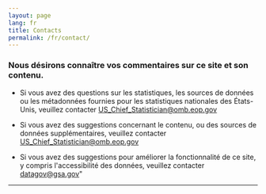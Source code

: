 ```yaml
---
layout: page
lang: fr
title: Contacts
permalink: /fr/contact/
---
```


### Nous désirons connaître vos commentaires sur ce site et son contenu.

- Si vous avez des questions sur les statistiques, les sources de données ou les métadonnées fournies pour les statistiques nationales des États-Unis, veuillez contacter <a href="mailto:US_Chief_Statistician@omb.eop.gov?subject=Validation%20for%20harmoninzed%20global%20statistics&body=Indicator%20Number%0A%0AProposed%20response date">US_Chief_Statistician@omb.eop.gov</a>

- Si vous avez des suggestions concernant le contenu, ou des sources de données supplémentaires, veuillez contacter [US_Chief_Statistician@omb.eop.gov](mailto:JPark@omb.eop.gov)  

- Si vous avez des suggestions pour améliorer la fonctionnalité de ce site, y compris l'accessibilité des données, veuillez contacter [datagov@gsa.gov](mailto:datagov@gsa.gov)"

---
